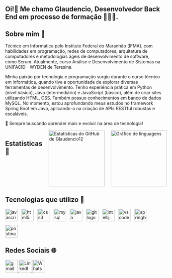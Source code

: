 <h2 align="left">Oi!👋 Me chamo Glaudencio, Desenvolvedor Back End em processo de formação 👨🏻‍💻.</h2>

<div>
      <h2>Sobre mim 🙂</h2>
      <p>
            Técnico em Informática pelo Instituto Federal do Maranhão (IFMA), com habilidades em programação, redes de computadores, 
            arquitetura de computadores e metodologias ágeis de desenvolvimento de software, como Scrum. 
            Atualmente, curso Análise e Desenvolvimento de Sistemas na UNIFACID - WYDEN de Teresina.
      </p>
      <p>
            Minha paixão por tecnologia e programação surgiu durante o curso técnico em informática, quando tive a oportunidade de explorar diversas ferramentas de desenvolvimento.
           Tenho experiência prática em Python (nível básico), Java (intermediário) e JavaScript (básico), além de criar sites utilizando HTML, CSS. Também possuo conhecimentos em banco de dados 
           MySQL. No momento, estou aprofundando meus estudos no framework Spring Boot em Java, aplicando-o na criação de APIs RESTful robustas e escaláveis.
      </p>
       <p>
           🔹 Sempre buscando aprender mais e evoluir na área de tecnologia!
      </p>
</div>

<div style="display: flex; gap: 20px;"> 
      <h2>Estatísticas 📶</h2>
      <img src="https://github-readme-stats.vercel.app/api?username=Glaudencio12&show_icons=true&theme=dark&hide_border=false" height="180" alt="Estatísticas do GitHub de Glaudencio12" />
      <img src="https://github-readme-stats.vercel.app/api/top-langs?username=Glaudencio12&locale=en&hide_title=false&layout=compact&card_width=320&langs_count=5&theme=dark&hide_border=false" height="180" alt="Gráfico de linguagens" />
</div>

<div>
  <h2>Tecnologias que utilizo 🤖</h2>
  <div style="display: flex; flex-wrap: wrap; gap: 12px; align-items: center;">
    <img src="https://cdn.jsdelivr.net/gh/devicons/devicon/icons/javascript/javascript-original.svg" height="40" alt="javascript logo" title="JavaScript" />
    <img src="https://cdn.jsdelivr.net/gh/devicons/devicon/icons/html5/html5-original.svg" height="40" alt="html5 logo" title="HTML5" />
    <img src="https://cdn.jsdelivr.net/gh/devicons/devicon/icons/css3/css3-original.svg" height="40" alt="css3 logo" title="CSS3" />
    <img src="https://cdn.jsdelivr.net/gh/devicons/devicon/icons/mysql/mysql-original.svg" height="40" alt="mysql logo" title="MySQL" />
    <img src="https://cdn.jsdelivr.net/gh/devicons/devicon/icons/java/java-original.svg" height="40" alt="java logo" title="Java" />
    <img src="https://cdn.jsdelivr.net/gh/devicons/devicon/icons/git/git-original.svg" height="40" alt="git logo" title="Git" />
    <img src="https://cdn.jsdelivr.net/gh/devicons/devicon/icons/intellij/intellij-original.svg" height="40" alt="intellij logo" title="IntelliJ IDEA" />
    <img src="https://cdn.jsdelivr.net/gh/devicons/devicon/icons/vscode/vscode-original.svg" height="40" alt="vscode logo" title="VS Code" />
    <img src="https://hermes.dio.me/skills/0bedd1a3-09b4-4bb0-b918-9e25e474e26f.png" height="40" alt="springboot logo" title="Spring Boot" />
    <img src="https://cdn.jsdelivr.net/gh/devicons/devicon/icons/postman/postman-original.svg" height="40" alt="postman logo" title="Postman" />
  </div>
  </div>
</div>

<div>
      <h2>Redes Sociais 🌐</h2>
      <a href="mailto:devglaudencio@gmail.com" target="_blank">
            <img src="https://img.shields.io/static/v1?message=Gmail&logo=gmail&label=&color=D14836&logoColor=white&labelColor=&style=for-the-badge"
                  height="40" alt="gmail logo" />
      </a>
      <a href="https://www.linkedin.com/in/glaudencio" target="_blank">
            <img src="https://img.shields.io/static/v1?message=LinkedIn&logo=linkedin&label=&color=0A66C2&logoColor=white&labelColor=&style=for-the-badge"
                  height="40" alt="LinkedIn logo" />
      </a>
     <a href="https://wa.me/98970227700" target="_blank">
          <img src="https://img.shields.io/static/v1?message=WhatsApp&logo=whatsapp&label=&color=25D366&logoColor=white&labelColor=&style=for-the-badge"
         height="40" alt="WhatsApp logo" />
      </a>

</div>

